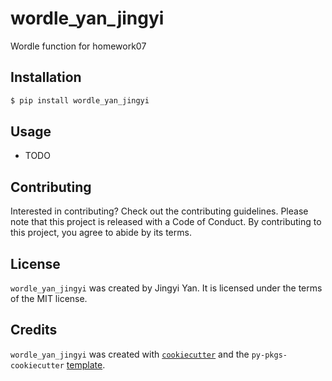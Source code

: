 # wordle_yan_jingyi

Wordle function for homework07

## Installation

```bash
$ pip install wordle_yan_jingyi
```

## Usage

- TODO

## Contributing

Interested in contributing? Check out the contributing guidelines. Please note that this project is released with a Code of Conduct. By contributing to this project, you agree to abide by its terms.

## License

`wordle_yan_jingyi` was created by Jingyi Yan. It is licensed under the terms of the MIT license.

## Credits

`wordle_yan_jingyi` was created with [`cookiecutter`](https://cookiecutter.readthedocs.io/en/latest/) and the `py-pkgs-cookiecutter` [template](https://github.com/py-pkgs/py-pkgs-cookiecutter).
